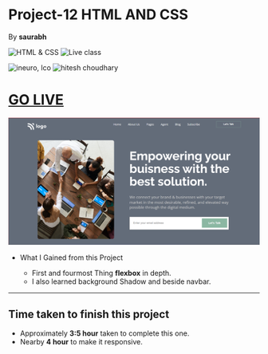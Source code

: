 # Project-12 HTML AND CSS
By **saurabh**

![HTML & CSS](https://img.shields.io/badge/HTML-CSS-orange)
![Live class](https://img.shields.io/badge/LIVE--CLASS-PROJECT--15-lightgrey)

![ineuro, lco](https://img.shields.io/badge/iNeuron-LCO-green)
![hitesh choudhary](https://img.shields.io/badge/Hitesh--Choudhary-Full--stack--JS--bootcamp-red)

# [GO LIVE](https://busness-ideas-ineuron-ai.netlify.app/)

![](./Images/project-12.png)

-  What I Gained from this Project 

   - First and fourmost Thing **flexbox** in depth.
   - I also learned background Shadow and beside navbar.


___

## Time taken to finish this project

-   Approximately **3:5 hour** taken to complete this one.
-   Nearby **4 hour** to make it responsive.
